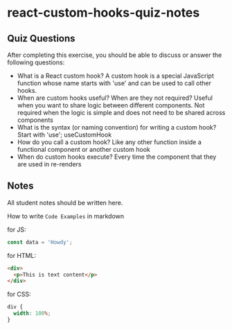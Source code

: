 # react-custom-hooks-quiz-notes

## Quiz Questions

After completing this exercise, you should be able to discuss or answer the following questions:

- What is a React custom hook?
  A custom hook is a special JavaScript function whose name starts with 'use' and can be used to call other hooks.
- When are custom hooks useful? When are they not required?
  Useful when you want to share logic between different components. Not required when the logic is simple and does not need to be shared across components
- What is the syntax (or naming convention) for writing a custom hook?
  Start with 'use'; useCustomHook
- How do you call a custom hook?
  Like any other function inside a functional component or another custom hook
- When do custom hooks execute?
  Every time the component that they are used in re-renders

## Notes

All student notes should be written here.

How to write `Code Examples` in markdown

for JS:

```javascript
const data = 'Howdy';
```

for HTML:

```html
<div>
  <p>This is text content</p>
</div>
```

for CSS:

```css
div {
  width: 100%;
}
```

